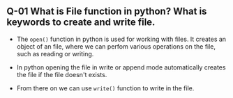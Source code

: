 ## Q-01 What is File function in python? What is keywords to create and write file.

- The `open()` function in python is used for working with files. It creates an object of an file, where we can perfom various operations on the file, such as reading or writing.

- In python opening the file in write or append mode automatically creates the file if the file doesn't exists.

- From there on we can use `write()` function to write in the file.